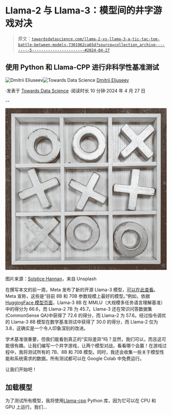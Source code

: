 # Llama-2 与 Llama-3：模型间的井字游戏对决

> 原文：[`towardsdatascience.com/llama-2-vs-llama-3-a-tic-tac-toe-battle-between-models-7301962ca65d?source=collection_archive---------5-----------------------#2024-04-27`](https://towardsdatascience.com/llama-2-vs-llama-3-a-tic-tac-toe-battle-between-models-7301962ca65d?source=collection_archive---------5-----------------------#2024-04-27)

## 使用 Python 和 Llama-CPP 进行非科学性基准测试

[](https://dmitryelj.medium.com/?source=post_page---byline--7301962ca65d--------------------------------)![Dmitrii Eliuseev](https://dmitryelj.medium.com/?source=post_page---byline--7301962ca65d--------------------------------)[](https://towardsdatascience.com/?source=post_page---byline--7301962ca65d--------------------------------)![Towards Data Science](https://towardsdatascience.com/?source=post_page---byline--7301962ca65d--------------------------------) [Dmitrii Eliuseev](https://dmitryelj.medium.com/?source=post_page---byline--7301962ca65d--------------------------------)

·发表于 [Towards Data Science](https://towardsdatascience.com/?source=post_page---byline--7301962ca65d--------------------------------) ·阅读时长 10 分钟·2024 年 4 月 27 日

--

![](img/b6acd24b61201d2f078a6988680091e7.png)

图片来源：[Solstice Hannan](https://unsplash.com/@darkersolstice)，来自 Unsplash

在撰写本文的前一周，Meta 发布了新的开源 Llama-3 模型，[可以在此查看](https://ai.meta.com/blog/meta-llama-3/)。Meta 宣称，这些是“目前 8B 和 70B 参数规模上最好的模型。”例如，依据[HuggingFace 模型页面](https://huggingface.co/meta-llama/Meta-Llama-3-70B-Instruct)，Llama-3 8B 在 MMLU（大规模多任务语言理解基准）中的得分为 66.6，而 Llama-2 7B 为 45.7。Llama-3 还在常识问答数据集(CommonSense QA)中获得了 72.6 的得分，而 Llama-2 为 57.6。经过指令调优的 Llama-3 8B 模型在数学基准测试中获得了 30.0 的得分，而 Llama-2 仅为 3.8，这确实是一个令人印象深刻的改进。

学术基准很重要，但我们能看到真正的“实际差异”吗？显然，我们可以，而且这可能很有趣。让我们编写一个井字游戏，让两个模型对战，看看哪个会赢！在游戏过程中，我将测试所有的 7B、8B 和 70B 模型。同时，我还会收集一些关于模型性能和系统需求的数据。所有测试都可以在 Google Colab 中免费运行。

让我们开始吧！

## 加载模型

为了测试所有模型，我将使用[Llama-cpp](https://github.com/abetlen/llama-cpp-python) Python 库，因为它可以在 CPU 和 GPU 上运行。我们…
